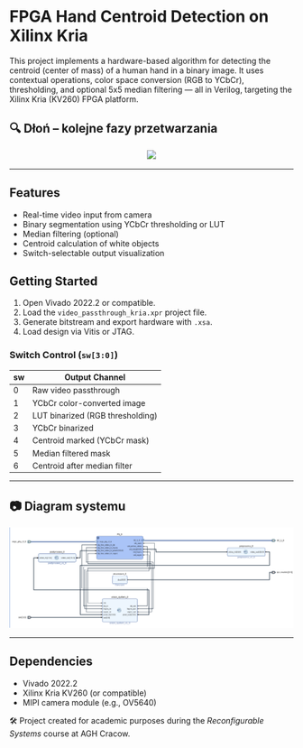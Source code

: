 # FPGA Hand Centroid Detection on Xilinx Kria

This project implements a hardware-based algorithm for detecting the centroid (center of mass) of a human hand in a binary image. It uses contextual operations, color space conversion (RGB to YCbCr), thresholding, and optional 5x5 median filtering — all in Verilog, targeting the Xilinx Kria (KV260) FPGA platform.

## 🔍 Dłoń – kolejne fazy przetwarzania

<p align="center">
  <img src="img/combined_hand_pipeline.png.ppm" width="100"/>
</p>

---

## Features
- Real-time video input from camera
- Binary segmentation using YCbCr thresholding or LUT
- Median filtering (optional)
- Centroid calculation of white objects
- Switch-selectable output visualization

## Getting Started

1. Open Vivado 2022.2 or compatible.
2. Load the `video_passthrough_kria.xpr` project file.
3. Generate bitstream and export hardware with `.xsa`.
4. Load design via Vitis or JTAG.

### Switch Control (`sw[3:0]`)
| sw | Output Channel                  |
|----|---------------------------------|
| 0  | Raw video passthrough           |
| 1  | YCbCr color-converted image     |
| 2  | LUT binarized (RGB thresholding)|
| 3  | YCbCr binarized                 |
| 4  | Centroid marked (YCbCr mask)    |
| 5  | Median filtered mask            |
| 6  | Centroid after median filter    |

---

## 📷 Diagram systemu

<p align="center">
  <img src="img/Block-Design.png" width="600"/>
</p>

---

## Dependencies
- Vivado 2022.2
- Xilinx Kria KV260 (or compatible)
- MIPI camera module (e.g., OV5640)


🛠️ Project created for academic purposes during the *Reconfigurable Systems* course at AGH Cracow.
